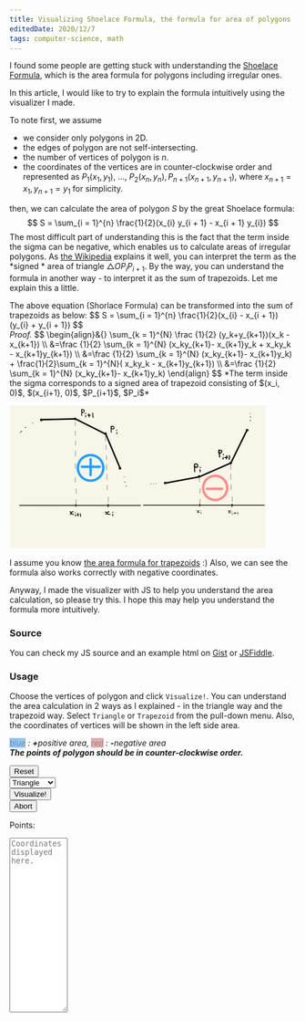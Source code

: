 ```yaml
---
title: Visualizing Shoelace Formula, the formula for area of polygons
editedDate: 2020/12/7
tags: computer-science, math
---
```


I found some people are getting stuck with understanding the [Shoelace Formula](https://en.wikipedia.org/wiki/Shoelace_formula),
which is the area formula for polygons including irregular ones.

In this article, I would like to try to explain the formula intuitively using the visualizer I made.

To note first, we assume 

- we consider only polygons in 2D. 
- the edges of polygon are not self-intersecting.
- the number of vertices of polygon is $n$.
- the coordinates of the vertices are in counter-clockwise order and represented as $P_1(x_1, y_1)$, ..., $P_2(x_n, y_n), P_{n+1}(x_{n+1}, y_{n+1})$, where $x_{n+1} = x_{1}, y_{n+1} = y_{1}$ for simplicity.

then, we can calculate the area of polygon $S$ by the great Shoelace formula:
$$ S = \sum_{i = 1}^{n} \frac{1}{2}(x_{i} y_{i + 1} - x_{i + 1} y_{i}) $$
The most difficult part of understanding this is the fact that the term inside the sigma can be negative,
which enables us to calculate areas of irregular polygons.
As [the Wikipedia](https://en.wikipedia.org/wiki/Shoelace_formula#Examples) explains it well, 
you can interpret the term as the *signed * area of triangle $\bigtriangleup OP_{i}P_{i+1}$.
By the way, you can understand the formula in another way - to interpret it as the sum of trapezoids.
Let me explain this a little. 
<div class="proposition">
The above equation (Shorlace Formula) can be transformed into the sum of trapezoids as below:
$$
S = \sum_{i = 1}^{n} \frac{1}{2}(x_{i} - x_{i + 1})(y_{i} + y_{i + 1})
$$
</div>
<em>Proof.</em>
$$
\begin{align}&{} \sum_{k = 1}^{N} \frac {1}{2} (y_k+y_{k+1})(x_k - x_{k+1}) \\
&=\frac {1}{2} \sum_{k = 1}^{N} (x_ky_{k+1}- x_{k+1}y_k + x_ky_k - x_{k+1}y_{k+1}) \\
&=\frac {1}{2} \sum_{k = 1}^{N} (x_ky_{k+1}- x_{k+1}y_k) + \frac{1}{2}\sum_{k = 1}^{N}( x_ky_k - x_{k+1}y_{k+1}) \\
&=\frac {1}{2} \sum_{k = 1}^{N} (x_ky_{k+1}- x_{k+1}y_k)
\end{align}
$$
*The term inside the sigma corresponds to a signed area of trapezoid consisting of
  $(x_i, 0)$, $(x_{i+1}, 0)$, $P_{i+1}$, $P_i$*

![](../images/bytrapezoid.png#center)

I assume you know [the area formula for trapezoids](https://en.wikipedia.org/wiki/Trapezoid#Area) :)
Also, we can see the formula also works correctly with negative coordinates.

Anyway, I made the visualizer with JS to help you understand the area calculation, so please try this. 
I hope this may help you understand the formula more intuitively.

### Source

You can check my JS source and an example html on [Gist](https://gist.github.com/igarash1/83f7343026fa4b23fe5abe06ec5cc8ac) or [JSFiddle](https://jsfiddle.net/igarash1/8j56kcy7/10/).

### Usage
Choose the vertices of polygon and click `Visualize!`.
You can understand the area calculation in 2 ways as I explained - in the triangle way and the trapezoid way.
Select `Triangle` or `Trapezoid` from the pull-down menu.
Also, the coordinates of vertices will be shown in the left side area.

<em><span style="background:dodgerblue;opacity:0.5;">blue</span> : <strong>+</strong>positive area, <span style="background:indianred;opacity:0.5;">red</span> : <strong>-</strong>negative area</em>
<br>
<em><strong>The points of polygon should be in counter-clockwise order.</strong></em>

<style>
    .unselectable {
        -moz-user-select: -moz-none;
        -khtml-user-select: none;
        -webkit-user-select: none;
        -o-user-select: none;
        user-select: none;
    }
</style>
<script src="https://d3js.org/d3.v6.min.js"></script>
<script src="../js/viz.js"></script>
<div style="float:left"> <input type="button" value="Reset" onclick="resetPoints()"/>
    <br>
    <select id="shape-select" >
        <option value="0" selected="selected">Triangle</option>
        <option value="1">Trapezoid</option>
    </select> <br>
    <input type="button" value="Visualize!" onclick="visualize()"/><br>
    <input type="button" value="Abort" onclick="abort()"/><br>
    <form name="pointsForm" >
        <p>Points:</p>
        <textarea id="pointsForm"
                  name="points"
                  value="1"
                  cols="10"
                  rows=20
                  placeholder="Coordinates displayed here." readonly></textarea>
    </form>
</div>

<div id="svgCanvas" style="float:left; margin-left:20px; unselectable="on" class="unselectable">
</div>
